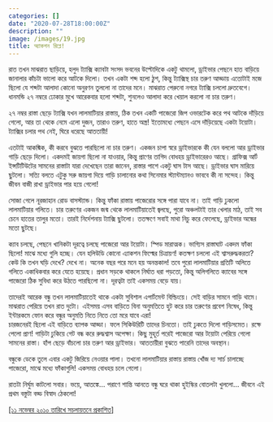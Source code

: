 ```yaml
---
categories: []
date: "2020-07-28T18:00:00Z"
description: ""
image: /images/19.jpg
title: অ্যাকশন রিপ্লে!
---
```

রাত তখন মাঝরাত ছাড়িয়ে, হলুদ ট্যাক্সি ক্যাবটা সংসদ ভবনের উল্টোদিকে একটু থামলো, ড্রাইভার পেছনে হাত বাড়িয়ে জানালার কাঁচটা ভালো করে আটকে দিলো। তখন একটা শব্দ হলো ঠুশ, কিন্তু ট্যাক্সিস্থ চার তরুণ আড্ডায় এতোটাই মজে ছিলো যে শব্দটা আলাদা কোনো অনুরণন তুললো না তাদের মনে। মাঝরাত পেরুনো নগরে ট্যাক্সি চললো দ্রুতবেগে। ধানমন্ডি ২৭ নম্বরে ঢোকার মুখে আরেকবার হলো শব্দটা, শুনলেও আলাদা করে খেয়াল করলো না চার তরুণ।

২৭ নম্বর রাস্তা ছেড়ে ট্যাক্সি যখন লালমাটিয়ার রাস্তায়, ঠিক তখন একটি পাজেরো জিপ ওভারটেক করে পথ আটকে দাঁড়িয়ে গেলো, আর তা থেকে নেমে এলো দুজন, তারাও তরুণ, হাতে অস্ত্র! ইতোমধ্যে পেছনে এসে দাঁড়িয়েছে একটা টয়োটা। ট্যাক্সির চলার পথ নেই, ঘিরে ধরেছে আততায়ী!

এতটাই আকষ্মিক, কী করবে বুঝতে পারছিলো না চার তরুণ। একজন চাপা স্বরে ড্রাইভারকে কী যেন বললো আর ড্রাইভার গাড়ি ছেড়ে দিলো। একদমই জায়গা ছিলো না যাওয়ার, কিন্তু প্রাণের তাগিদ বোধহয় ড্রাইভারেরও আছে। গ্রাফিক্স আর্ট ইন্সটিটিউটের সামনের রাস্তাটা যারা দেখেছেন তারা জানেন, রাস্তার পাশে একটু ঘাস টাস আছে। ড্রাইভার ঘাস মারিয়ে ছুটলো। সত্যি বলতে এটুকু সরু জায়গা দিয়ে গাড়ি চালানোর কথা সিনেমার স্ট্যান্টম্যানও ভাববে কী না সন্দেহ। কিন্তু জীবন বাজী রাখা ড্রাইভার পার হয়ে গেলো!

সোজা গেলে নূরজাহান রোড বাসস্ট্যান্ড। কিন্তু ফাঁকা রাস্তায় পাজেরোর সঙ্গে পারা যাবে না। তাই গাড়ি ঢুকলো লালমাটিয়ার গলিতে। চার তরুণের একজন জন্ম থেকে লালমাটিয়াতেই জ্বলছে, পুরো অঞ্চলটাই তার খেলার মাঠ, তাই সব চেনে হাতের তালুর মতো। তারই নির্দেশনায় ট্যাক্সি ছুটলো। ততক্ষণে সবাই মাথা নিচু করে ফেলেছে, ড্রাইভার অন্ধের মতো ছুটছে।

ক্যাব চলছে, পেছনে খানিকটা দূরত্বে চলছে পাজেরো আর টয়োটা। স্পিড মারাত্মক। ভাগ্যিস রাস্তাঘাট একদম ফাঁকা ছিলো! মাঝে মধ্যে গুলি হচ্ছে। যেন হলিউডি কোনো এ্যাকশন ফিল্মের চিত্রায়ণ! কতক্ষণ চললো এই শ্বাসরুদ্ধকরতা? কেউ কি তখন ঘড়ি দেখে? দেখে না। অনেক বছর পরে মনে হয় অনন্তকাল! তবে পুরো লালমাটিয়ার প্রতিটি অলিতে গলিতে একাধিকবার করে যেতে হয়েছে। প্রধান সড়কে থাকলে নির্ঘাত ধরা পড়তো, কিন্তু অলিগলিতে ক্যাবের সঙ্গে পাজেরো ঠিক সুবিধা করে উঠতে পারছিলো না। দূরত্বটা তাই একসময় বেড়ে যায়।

তাদেরই আরেক বন্ধু তখন লালমাটিয়াতেই থাকে একটা সুবিশাল এপার্টমেন্ট বিল্ডিংয়ে। সেই বাড়ির সামনে গাড়ি থামে। মাঝরাত পেরিয়ে তখন রাত দুটো। এইসময় এসব বাড়িতে বিনা অনুমতিতে হুট করে চার তরুণের প্রবেশ নিষেধ, কিন্তু ইন্টারকমে ফোন করে বন্ধুর অনুমতি নিতে নিতে তো মরে যাবে এরা!  
চারজনেরই ছিলো এই বাড়িতে ব্যাপক আড্ডা। ফলে সিকিউরিটি তাদের চিনতো। তাই ঢুকতে দিলো গাড়িসমেত। রক্ষে পেলো প্রাণ! গাড়িটা ঢুকিয়ে গেট বন্ধ করে রুদ্ধশ্বাস অপেক্ষা। কিছু মুহূর্ত পরেই পাজেরো আর টয়োটা পেরিয়ে গেলো সামনের রাস্তা। হাঁপ ছেড়ে বাঁচলো চার তরুণ আর ড্রাইভার। আততায়ীরা বুঝতে পারেনি তাদের অবস্থান।

বন্ধুকে ডেকে তুলে এবার একটু জিরিয়ে নেওয়ার পালা। তখনো লালমাটিয়ার রাস্তায় রাস্তায় খোঁজ দ্য সার্চ চালাচ্ছে পাজেরো, মাঝে মধ্যে ফাঁকাগুলি! একসময় বোধহয় চলে গেলো।

রাতটা নির্ঘুম কাটলো সবার। ভয়ে, আতঙ্কে... পরাণে শান্তি আনতে বন্ধু ঘরে থাকা হুইস্কির বোতলটা খুললো... জীবনে এই প্রথম বস্তুটা বড্ড বিস্বাদ ঠেকলো!

[\[১১ নভেম্বর ২০১০ তারিখে সচলায়তনে প্রকাশিত\]](http://www.sachalayatan.com/nazrul_islam/36251)